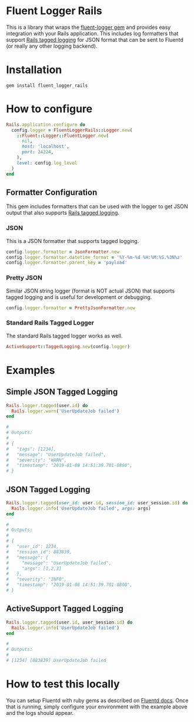 # Fluent Logger Rails

This is a library that wraps the [fluent-logger gem](https://github.com/fluent/fluent-logger-ruby) and provides easy integration with your Rails application. This includes log formatters that support [Rails tagged logging](https://api.rubyonrails.org/classes/ActiveSupport/TaggedLogging.html) for JSON format that can be sent to Fluentd (or really any other logging backend).

# Installation

```
gem install fluent_logger_rails
```

# How to configure

```ruby
Rails.application.configure do
  config.logger = FluentLoggerRails::Logger.new(
    ::Fluent::Logger::FluentLogger.new(
      nil,
      host: 'localhost',
      port: 24224,
    ),
    level: config.log_level
  )
end
```

## Formatter Configuration

This gem includes formatters that can be used with the logger to get JSON output that also supports [Rails tagged logging](https://api.rubyonrails.org/classes/ActiveSupport/TaggedLogging.html).

### JSON

This is a JSON formatter that supports tagged logging.
```ruby
config.logger.formatter = JsonFormatter.new
config.logger.formatter.datetime_format = '%Y-%m-%d %H:%M:%S.%3N%z'
config.logger.formatter.parent_key = 'payload'
```

### Pretty JSON

Similar JSON string logger (format is NOT actual JSON) that supports tagged logging and is useful for development or debugging.
```ruby
config.logger.formatter = PrettyJsonFormatter.new
```

### Standard Rails Tagged Logger

The standard Rails tagged logger works as well.
```ruby
ActiveSupport::TaggedLogging.new(config.logger)
```

# Examples

## Simple JSON Tagged Logging
```ruby
Rails.logger.tagged(user.id) do
  Rails.logger.warn('UserUpdateJob failed')
end

#
# Outputs:
#
# {
#   "tags": [1234],
#   "message": "UserUpdateJob failed", 
#   "severity": "WARN",
#   "timestamp": "2019-01-08 14:51:39.701-0800", 
# }
```

## JSON Tagged Logging

```ruby
Rails.logger.tagged(user_id: user.id, session_id: user_session.id) do
  Rails.logger.info('UserUpdateJob failed', args: args)
end

#
# Outputs:
#
# {
#   "user_id": 1234,
#   "session_id": 883839,
#   "message": {
#     "message": "UserUpdateJob failed",
#     "args": [1,2,3]
#   }, 
#   "severity": "INFO",
#   "timestamp": "2019-01-08 14:51:39.701-0800", 
# }
```
## ActiveSupport Tagged Logging

```ruby
Rails.logger.tagged(user.id, user_session.id) do
  Rails.logger.info('UserUpdateJob failed')
end

#
# Outputs:
#
# [1234] [883839] UserUpdateJob failed
```

# How to test this locally

You can setup Fluentd with ruby gems as described on [Fluentd docs](https://docs.fluentd.org/installation/install-by-gem). Once that is running, simply configure your environment with the example above and the logs should appear.

